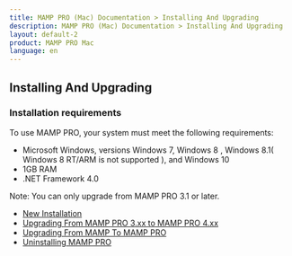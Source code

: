 ```yaml
---
title: MAMP PRO (Mac) Documentation > Installing And Upgrading
description: MAMP PRO (Mac) Documentation > Installing And Upgrading
layout: default-2
product: MAMP PRO Mac
language: en
---
```


## Installing And Upgrading

### Installation requirements

To use MAMP PRO, your system must meet the following requirements:

- Microsoft Windows, versions Windows 7, Windows 8 ,  Windows 8.1( Windows 8 RT/ARM is not supported ), and Windows 10
- 1GB  RAM
- .NET Framework 4.0

<div class="alert" role="alert"> 
Note: You can only upgrade from MAMP PRO 3.1 or later.
</div>

- [New Installation](New-Install/)  
- [Upgrading From MAMP PRO 3.xx to MAMP PRO 4.xx](MAMP-PRO-3xx-4xx-Upgrade/)   
- [Upgrading From MAMP To MAMP PRO](MAMP-MAMP-PRO-Upgrade/)
- [Uninstalling MAMP PRO](Uninstall/)

